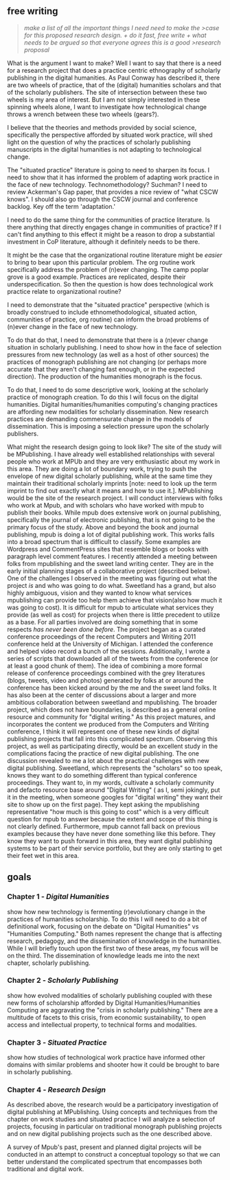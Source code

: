 ## free writing ##

>_make a list of all the important things I need need to make the >case for this proposed research design. +
>do it fast, free write +
>what needs to be argued so that everyone agrees this is a good >research proposal_
    
What is the argument I want to make?
Well I want to say that there is a need for a research project that does a practice centric ethnography of scholarly publishing in the digital humanities. As Paul Conway has described it, there are two wheels of practice, that of the (digital) humanities scholars and that of the scholarly publishers. The site of intersection between these two wheels is my area of interest. But I am not simply interested in these spinning wheels alone, I want to investigate how technological change throws a wrench between these two wheels (gears?).

I believe that the theories and methods provided by social science, specifically the perspective afforded by situated work practice, will shed light on the question of why the practices of scholarly publishing manuscripts in the digital humanities is not adapting to technological change.

The "situated practice" literature is going to need to sharpen its focus. I need to show that it has informed the problem of adapting work practice in the face of new technology. Technomethodology? Suchman? I need to review Ackerman's Gap paper, that provides a nice review of "what CSCW knows". I should also go through the CSCW journal and conference backlog. Key off the term 'adaptation.'

I need to do the same thing for the communities of practice literature. Is there anything that directly engages change in communities of practice? If I can't find anything to this effect it might be a reason to drop a substantial investment in CoP literature, although it definitely needs to be there.

It might be the case that the organizational routine literature might be _easier_ to bring to bear upon this particular problem. The org routine work specifically address the problem of (n)ever changing. The camp poplar grove is a good example. Practices are replicated, despite their underspecification. So then the question is how does technological work practice relate to organizational routine?

I need to demonstrate that the "situated practice" perspective (which is broadly construed to include ethnomethodological, situated action, communities of practice, org routine) can inform the broad problems of (n)ever change in the face of new technology. 

To do that do that, I need to demonstrate that there is a (n)ever change situation in scholarly publishing. I need to show how in the face of selection pressures from new technology (as well as a host of other sources) the practices of monograph publishing are not changing (or perhaps more accurate that they aren't changing fast enough, or in the expected direction). The production of the  humanities monograph is the focus. 

To do that, I need to do some descriptive work, looking at the scholarly practice of monograph creation. To do this I will focus on the digital humanities. Digital humanities/humanities computing's changing practices are affording new modalities for scholarly dissemination. New research practices are demanding commensurate change in the models of dissemination. This is imposing a selection pressure upon the scholarly publishers.

What might the research design going to look like?
The site of the study will be MPublishing. I have already well established relationships with several people who work at MPUb and they are very enthusiastic about my work in this area. They are doing a lot of boundary work, trying to push the envelope of new digital scholarly publishing, while at the same time they maintain their traditional scholarly imprints [note: need to look up the term imprint to find out exactly what it means and how to use it.]. MPublishing would be the site of the research project. I will conduct interviews with folks who work at Mpub, and with scholars who have worked with mpub to publish their books. While mpub does extensive work on journal publishing, specifically the journal of electronic publishing, that is not going to be the primary focus of the study. Above and beyond the book and journal publishing, mpub is doing a lot of digital publishing work. This works falls into a broad spectrum that is difficult to classify. Some examples are Wordpress and CommentPress sites that resemble blogs or books with paragraph level comment features. 
I recently attended a meeting between folks from mpublishing and the sweet land writing center. They are in the early initial planning stages of a collaborative project (described below). One of the challenges I observed in the meeting was figuring out what the project _is_ and who was going to do what. Sweetland has a grand, but also highly ambiguous, vision and they wanted to know what services mpublishing can provide too help them achieve that vision(also how much it was going to cost). It is difficult for mpub to articulate what services they provide (as well as cost) for projects  when there is little precedent to utilize as a base. For all parties involved are doing something that in some respects _has never been done before_.
	The project began as a curated conference proceedings of the recent Computers and Writing 2011 conference held at the University of Michigan. I attended the conference and helped video record a bunch of the sessions. Additionally, I wrote a series of scripts that downloaded all of the tweets from the conference (or at least a good chunk of them). The idea of combining a more formal release of conference proceedings combined with the grey literatures (blogs, tweets, video and photos) generated by folks at or around the conference has been kicked around by the me and the sweet land folks. It has also been at the center of discussions about a larger and more ambitious collaboration between sweetland and mpublishing. The broader project, which does not have boundaries, is described as a general online resource and community for "digital writing." As this project matures, and incorporates the content we produced from the Computers and Writing conference, I think it will represent one of these new kinds of digital publishing projects that fall into this complicated spectrum. Observing this project, as well as participating directly, would be an excellent study in the complications facing the practice of new digital publishing. The one discussion revealed to me a lot about the practical challenges with new digital publishing. Sweetland, which represents the "scholars" so too speak, knows they want to do something different than typical conference proceedings. They want to, in my words, cultivate a scholarly community and defacto resource base around "Digital Writing" ( as I, semi jokingly, put it in the meeting, when someone googles for "digital writing" they want their site to show up on the first page). They kept asking the mpublishing representative "how much is this going to cost" which is a very difficult question for mpub to answer because the extent and scope of this thing is not clearly defined. Furthermore, mpub cannot fall back on previous examples because they have never done something like this before. They know they want to push forward in this area, they want digital publishing systems to be part of their service portfolio, but they are only starting to get their feet wet in this area. 



## goals
### Chapter 1 - *Digital Humanities*  
show how new technology is fermenting (r)evolutionary change in the practices of humanities scholarship. To do this I will need to do a bit of definitional work, focusing on the debate on "Digital Humanities" vs "Humanities Computing." Both names represent the change that is affecting research, pedagogy, and the dissemination of knowledge in the humanities. While I will briefly touch upon the first two of these areas, my focus will be on the third. The dissemination of knowledge leads me into the next chapter, scholarly publishing.

### Chapter 2 - *Scholarly Publishing*
show how evolved modalities of scholarly publishing coupled with these new forms of scholarship afforded by Digital Humanities/Humanities Computing are aggravating the "crisis in scholarly publishing." There are a multitude of facets to this crisis, from economic sustainability, to open access and intellectual property, to technical forms and modalities. 

### Chapter 3 - *Situated Practice* 
show how studies of technological work practice have informed other domains with similar problems and shooter how it could be brought to bare in scholarly publishing.

### Chapter 4 - *Research Design* 
As described above, the research would be a participatory investigation of digital publishing at MPublishing. Using concepts and techniques from the chapter on work studies and situated practice I will analyze a selection of projects, focusing in particular on traditional monograph publishing projects and on new digital publishing projects such as the one described above. 

A survey of Mpub's past, present and planned digital projects will be conducted in an attempt to construct a conceptual topology so that we can better understand the complicated spectrum that encompasses both traditional and digital work.